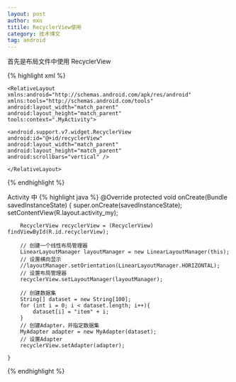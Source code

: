 ```yaml
---
layout: post
author: mxn
titile: RecyclerView使用
category: 技术博文
tag: android
---
```


首先是布局文件中使用 RecyclerView

{% highlight xml %}

	<RelativeLayout xmlns:android="http://schemas.android.com/apk/res/android"
	xmlns:tools="http://schemas.android.com/tools"
	android:layout_width="match_parent"
	android:layout_height="match_parent"
	tools:context=".MyActivity">
	
	<android.support.v7.widget.RecyclerView
	android:id="@+id/recyclerView"
	android:layout_width="match_parent"
	android:layout_height="match_parent"
	android:scrollbars="vertical" />
	
	</RelativeLayout>
{% endhighlight %}

Activity 中
{% highlight java %}
@Override
    protected void onCreate(Bundle savedInstanceState) {
        super.onCreate(savedInstanceState);
        setContentView(R.layout.activity_my);

        RecyclerView recyclerView = (RecyclerView) findViewById(R.id.recyclerView);

        // 创建一个线性布局管理器
        LinearLayoutManager layoutManager = new LinearLayoutManager(this);
        // 设置横向显示
        //layoutManager.setOrientation(LinearLayoutManager.HORIZONTAL);  
        // 设置布局管理器
        recyclerView.setLayoutManager(layoutManager);

        // 创建数据集
        String[] dataset = new String[100];
        for (int i = 0; i < dataset.length; i++){
            dataset[i] = "item" + i;
        }
        // 创建Adapter，并指定数据集
        MyAdapter adapter = new MyAdapter(dataset);
        // 设置Adapter
        recyclerView.setAdapter(adapter);

    }

{% endhighlight %}
